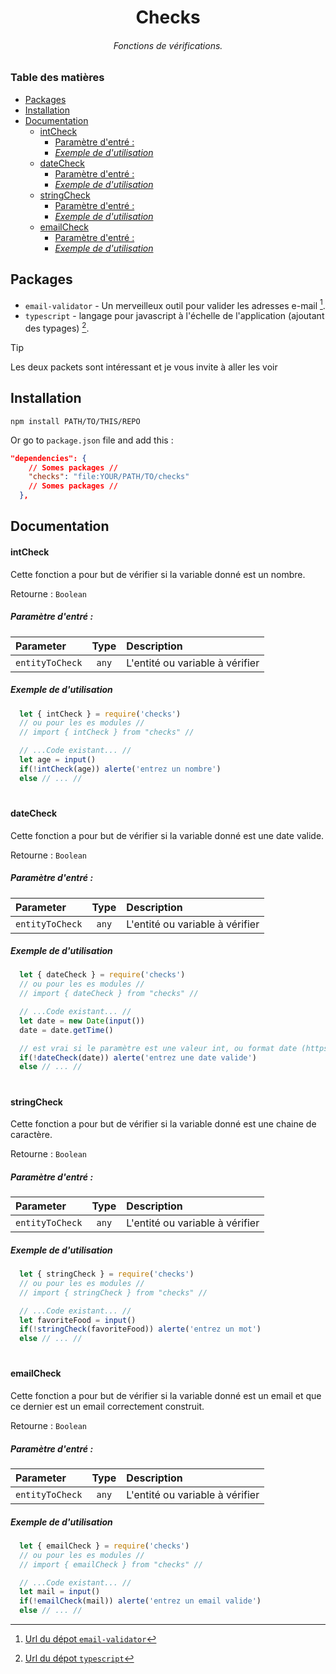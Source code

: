 <div align="center">
  <h1>Checks</h1>
  <h6>Fonctions de vérifications.</h6>
</div>

### Table des matières
- [Packages](#packages)
- [Installation](#installation)
- [Documentation](#documentation)
    - [intCheck](#intcheck)
      - [Paramètre d'entré :](#paramètre-dentré-)
      - [*Exemple de d'utilisation*](#exemple-de-dutilisation)
    - [dateCheck](#datecheck)
      - [Paramètre d'entré :](#paramètre-dentré--1)
      - [*Exemple de d'utilisation*](#exemple-de-dutilisation-1)
    - [stringCheck](#stringcheck)
      - [Paramètre d'entré :](#paramètre-dentré--2)
      - [*Exemple de d'utilisation*](#exemple-de-dutilisation-2)
    - [emailCheck](#emailcheck)
      - [Paramètre d'entré :](#paramètre-dentré--3)
      - [*Exemple de d'utilisation*](#exemple-de-dutilisation-3)


## Packages

- `email-validator` - Un merveilleux outil pour valider les adresses e-mail [^1].
- `typescript` - langage pour javascript à l'échelle de l'application (ajoutant des typages) [^2].

> [!TIP]
> Les deux packets sont intéressant et je vous invite à aller les voir

## Installation

```shell
npm install PATH/TO/THIS/REPO
```

Or go to `package.json` file and add this :
```json
"dependencies": {
    // Somes packages //
    "checks": "file:YOUR/PATH/TO/checks"
    // Somes packages //
  },
```

## Documentation

#### intCheck
Cette fonction a pour but de vérifier si la variable donné est un nombre.

Retourne : `Boolean`

##### Paramètre d'entré :

| Parameter | Type | Description |
| :-------- | :--: | :---------- |
| `entityToCheck` | `any` | L'entité ou variable à vérifier |

##### *Exemple de d'utilisation*
```js
  let { intCheck } = require('checks')
  // ou pour les es modules //
  // import { intCheck } from "checks" //

  // ...Code existant... //
  let age = input()
  if(!intCheck(age)) alerte('entrez un nombre')
  else // ... //
```

<h1></h1>

#### dateCheck
Cette fonction a pour but de vérifier si la variable donné est une date valide.

Retourne : `Boolean`

##### Paramètre d'entré :

| Parameter | Type | Description |
| :-------- | :--: | :---------- |
| `entityToCheck` | `any` | L'entité ou variable à vérifier |

##### *Exemple de d'utilisation*
```js
  let { dateCheck } = require('checks')
  // ou pour les es modules //
  // import { dateCheck } from "checks" //

  // ...Code existant... //
  let date = new Date(input())
  date = date.getTime()

  // est vrai si le paramètre est une valeur int, ou format date (https://developer.mozilla.org/en-US/docs/Web/JavaScript/Reference/Global_Objects/Date) pour plus d'information
  if(!dateCheck(date)) alerte('entrez une date valide')
  else // ... //
```

<h1></h1>

#### stringCheck
Cette fonction a pour but de vérifier si la variable donné est une chaine de caractère.

Retourne : `Boolean`

##### Paramètre d'entré :

| Parameter | Type | Description |
| :-------- | :--: | :---------- |
| `entityToCheck` | `any` | L'entité ou variable à vérifier |

##### *Exemple de d'utilisation*
```js
  let { stringCheck } = require('checks')
  // ou pour les es modules //
  // import { stringCheck } from "checks" //

  // ...Code existant... //
  let favoriteFood = input()
  if(!stringCheck(favoriteFood)) alerte('entrez un mot')
  else // ... //
```

<h1></h1>

#### emailCheck
Cette fonction a pour but de vérifier si la variable donné est un email et que ce dernier est un email correctement construit.

Retourne : `Boolean`

##### Paramètre d'entré :

| Parameter | Type | Description |
| :-------- | :--: | :---------- |
| `entityToCheck` | `any` | L'entité ou variable à vérifier |

##### *Exemple de d'utilisation*
```js
  let { emailCheck } = require('checks')
  // ou pour les es modules //
  // import { emailCheck } from "checks" //

  // ...Code existant... //
  let mail = input()
  if(!emailCheck(mail)) alerte('entrez un email valide')
  else // ... //
```


[^1]: [Url du dépot `email-validator`](https://www.npmjs.com/package/email-validator)
[^2]: [Url du dépot `typescript`](https://www.npmjs.com/package/typescript)